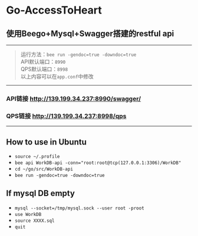 # Go-AccessToHeart
## 使用Beego+Mysql+Swagger搭建的restful api
------------------
> 运行方法：`bee run -gendoc=true -downdoc=true`  
> API默认端口：`8990`  
> QPS默认端口：`8998`  
> 以上内容可以在`app.conf`中修改
------------------
### API链接 <http://139.199.34.237:8990/swagger/>
### QPS链接 <http://139.199.34.237:8998/qps>
------------------
## How to use in Ubuntu
* `source ~/.profile`
* `bee api WorkDB-api -conn="root:root@tcp(127.0.0.1:3306)/WorkDB"`
* `cd ~/go/src/WorkDB-api`
* `bee run -gendoc=true -downdoc=true`

## If mysql DB empty
* `mysql --socket=/tmp/mysql.sock --user root -proot`
* `use WorkDB`
* `source XXXX.sql`
* `quit`
